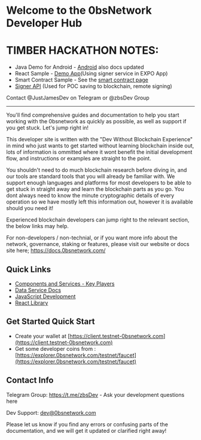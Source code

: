 # Welcome to the 0bsNetwork Developer Hub

# TIMBER HACKATHON NOTES:

- Java Demo for Android - [Android](resources/SendDataToBlockchain.zip) also docs updated
- React Sample - [Demo App](resources/signer-demo.zip)(Using signer service in EXPO App)
- Smart Contract Sample - See the [smart contract page](smartcontracts.md)
- [Signer API](signer.md) (Used for POC saving to blockchain, remote signing)

Contact @JustJamesDev on Telegram or @zbsDev Group

***

You'll find comprehensive guides and documentation to help you start working with the 0bsnetwork as quickly as possible, as well as support if you get stuck. Let's jump right in!

This developer site is written with the "Dev Without Blockchain Experience" in mind who just wants to get started without learning blockchain inside out, lots of information is ommitted where it wont benefit the initial development flow, and instructions or examples are straight to the point.

You shouldn't need to do much blockchain research before diving in, and our tools are standard tools that you will already be familiar with. We support enough languages and platforms for most developers to be able to get stuck in straight away and learn the blockchain parts as you go. You dont always need to know the minute cryptographic details of every operation so we have mostly left this information out, however it is available should you need it!

Experienced blockchain developers can jump right to the relevant section, the below links may help.

For non-developers / non-technial, or if you want more info about the network, governance, staking or features, please visit our website or docs site here; https://docs.0bsnetwork.com/

## Quick Links

* [Components and Services - Key Players](componentsandservices.md)
* [Data Service Docs](dataservice.md)
* [JavaScript Development](javascript.md)
* [React Library](react.md)

## Get Started Quick Start

- Create your wallet at [https://client.testnet-0bsnetwork.com](https://client.testnet-0bsnetwork.com)
- Get some developer coins from : [https://explorer.0bsnetwork.com/testnet/faucet](https://explorer.0bsnetwork.com/testnet/faucet)

## Contact Info

Telegram Group: https://t.me/zbsDev - Ask your development questions here

Dev Support: dev@0bsnetwork.com

Please let us know if you find any errors or confusing parts of the documentation, and we will get it updated or clarified right away!
